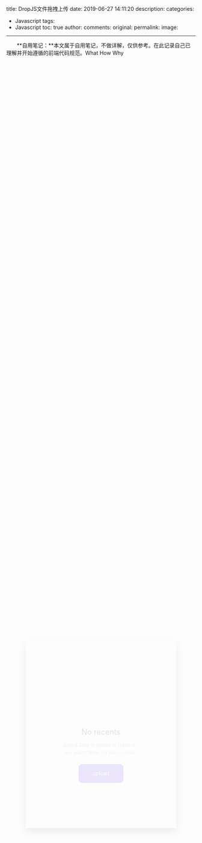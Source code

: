 title: DropJS文件拖拽上传
date: 2019-06-27 14:11:20
description: 
categories:
- Javascript
tags:
- Javascript
toc: true
author:
comments:
original:
permalink: 
image: 
---

　　**自用笔记：**本文属于自用笔记，不做详解，仅供参考。在此记录自己已理解并开始遵循的前端代码规范。What How Why

<!-- more -->

<div class="drop">
	<div class="dropTop">
		<div class="uploadBtn"></div>
		<div class="setBtn"></div>
	</div>
	<div class="main">
		<div id="box">
			<div class="box">
				<div class="uploads">
					<svg class="icon" style="vertical-align: middle;fill: currentColor;overflow: hidden;" viewBox="0 0 1264 1024" version="1.1" xmlns="http://www.w3.org/2000/svg" p-id="7483"><path d="M992.171444 312.62966C975.189616 137.155482 827.415189 0 647.529412 0 469.849434 0 323.616239 133.860922 303.679205 306.210218 131.598564 333.839271 0 482.688318 0 662.588235c0 199.596576 161.815189 361.411765 361.411765 361.411765h184.014581V692.705882H294.530793l337.939795-361.411764 337.939796 361.411764H726.132229v331.294118H933.647059v-1.555371c185.470975-15.299199 331.294118-170.426291 331.294117-359.856394 0-168.969898-116.101408-310.367302-272.769732-349.958575z" p-id="7484"></path></svg>
				</div>
				<span class="preloader_bubble"></span>
				<span class="preloader_bubble"></span>
				<span class="preloader_bubble"></span>
				<span class="preloader_bubble"></span>
				<span class="preloader_bubble"></span>
				<span class="preloader_bubble"></span>
				<div class="des">Drop your files to upload</div>
			</div>
		</div>
		<div id="content"></div>
		<div id="recent" class="recent">
			<div class="title">No recents</div>
			<div class="des">Drag & Drop to upload or create a new watch folder for Auto-upload</div>
			<div class="upload">upload</div>
		</div>
	</div>
</div>


<style type="text/css">
	div{
		color: #898c90;
	}
	.box, .recent{
		/*width: 300px;
		height: 300px;
		border:1px dashed #000;*/
		position:absolute;
		left: 50%;
		top: 50%;
		transform: translate(-50%, -50%);
		/*text-align:center;*/
		/*display:none;*/
		animation-name:mymove;
		animation-duration: 2s
	}
	.box .uploads{
		width: 100px;
		height: 100px;
		background: #5826e9;
		border-radius: 50%;
		margin: auto;
		margin-bottom: 50px;
		position: relative;
    z-index: 111;
	}
	.drop{
		width: 400px;
    height: 500px;
    position:absolute;
    left: 50%;
    top: 50%;
    transform: translate(-50%, -50%);
    margin: auto;
		box-shadow: 0px 10px 21px rgba(0,0,0,0.07);
	}
	.icon{
		color: #FFF;
		width: 50px;
		height: 50px;
		margin: 25px;
	}
	#box{
		width: 100%;
		height: 100%;
		position:absolute;
		display:none;
		/*display: block;*/
	}
	.recent{
		display: block;
	}
	.title{
		text-align: center;
    font-size: 20px;
    color: #000;
    line-height: 50px;
	}
	.recent .des{
		font-size: 12px;
    line-height: 20px;
	}
	.upload{
		width: 120px;
    height: 50px;
    line-height: 50px;
    text-align: center;
    color: #FFF;
    background: #5826e9;
    border-radius: 10px;
    margin: auto;
    margin-top: 20px;
	}
	.preloader_bubble {
		position: absolute;
		top: 50px;
		left: 50px;
		background-color: #5826e9;
		border-radius: 50%;
		/*transform: scale(0);*/
		/*animation: popup 0.6s 0.3s cubic-bezier(0.24, 1.65, 0.425, 0.92) forwards;*/
		width: 5px;
		height: 5px;
		animation-name: loader_1;
		animation-duration: 2.2s;
		animation-delay: 0s;
		animation-iteration-count: infinite;
		animation-timing-function: linear;
		animation-play-state: running;
		margin-left: 35px;
	}
	.preloader_bubble:nth-child(2) {
		background-color: #fd0;
		margin-left: 45px;
		width: 4px;
		height: 4px;
		animation-delay: 0.5s;
	}
	.preloader_bubble:nth-child(3) {
		background-color: #2d1575;
		margin-left: 49px;
		animation-delay: 0.6s;
	}
	.preloader_bubble:nth-child(4) {
		background-color: #2d1575;
		margin-left: 27px;
		animation-delay: 0.7s;
		width: 3px;
		height: 3px;
	}
	.preloader_bubble:nth-child(5) {
		background-color: #2d1575;
		margin-left: 50px;
		animation-delay: 1s;
	}
	.preloader_bubble:nth-child(6) {
		background-color: #1d0e48;
		margin-left: 14px;
		animation-delay: 0.1s;
	}
	@keyframes loader_1 {
		0%{
			transform: translateX(0px) translateY(50px) scale(1);
			opacity: 1;
		}
		100%{
			transform: translateX(0px) translateY(100px) scale(1);
			opacity: 0;
		}
	}
	@keyframes popup {
		100% {
			transform: scale(1)
		}
	}
	@keyframes mymove{
		from{
			margin-top: 50px;
		}
		/*执行动画的初始位置*/
		to{
			margin-top: 0px;
		}
		/*动画结束位置*/
		0%{
			opacity: 0.1;
		/*初始状态 透明度为10%*/
		}
		50%{
			opacity: 0.5;
		/*中间状态 透明度为50%*/
		}
		100%{
			opacity: 1;
		/*结尾状态 不透明*/
		}
	}
	.files{
		margin: 20px;
	}
	.files .image{
		float: left;
		width: 100px;
		height: 50px;
		border-radius: 6px;
		background-position: center;
		background-size: 100%;
	}
	.left{
		float: left;
		width: 200px;
		margin-left: 10px;
	}
	.h1{
		font-size: 16px;
    line-height: 30px;
    color: #000;
    margin: 0;
    white-space: nowrap;
    overflow: hidden;
    text-overflow: ellipsis;
	}
	.h2{
		font-size: 14px;
		margin: 0;
	}
	.loading{
		float: right;
	}
</style>

<script>
	window.onload = function () {
		var oBox = document.getElementById('box')
		var oRecent = document.getElementById('recent')
		var oContent = document.getElementById('content')
		var oM = document.getElementById('m1')
		var timer = null
		document.ondragover = function(){
			clearTimeout(timer)
			timer = setTimeout(function(){
				oBox.style.display = 'none'
				oRecent.style.display = 'block'
			},200)
			oBox.style.display = 'block'
			oRecent.style.display = 'none'
		}
		//进入子集的时候 会触发ondragover 频繁触发 不给ondrop机会
		oBox.ondragenter = function(){
			// oBox.style.display = 'block'
			// oRecent.style.display = 'none'
			// oBox.innerHTML = '请释放鼠标'
		}
		oBox.ondragover = function(){
			return false
		}
		oBox.ondragleave = function(){
			// oBox.style.display = 'none'
			// oRecent.style.display = 'block'
			// oBox.innerHTML = '请将文件拖拽到此区域'
		}
		oBox.ondrop = function(ev){
			var oFile = ev.dataTransfer.files[0]
			console.log(oFile)
			var reader = new FileReader()
			//读取成功
			reader.onload = function(){
				console.log(reader)
				oRecent.style.display = 'none'
				oContent.innerHTML = `
				<div class="files">
					<div class="image" style="background-image: url(${reader.result})"></div>
					<div class="left">
						<p class="h1">${oFile.name}</p>
						<p class="h2">${oFile.size}字节</p>
					</div>
					<div class="loading"></div>
				</div>
				`
			}
			reader.onloadstart = function(){
				console.log('读取开始')
			}
			reader.onloadend = function(){
				console.log('读取结束')
			}
			reader.onabort = function(){
				console.log('中断')
			}
			reader.onerror = function(){
				console.log('读取失败')
			}
			reader.onprogress = function(ev){
				var scale = ev.loaded/ev.total
				if(scale>=0.5){
					console.log(1)
					reader.abort()
				}
				oM.value = scale*100
			}
			reader.readAsDataURL(oFile,'base64')
			return false
		};
	};
</script>